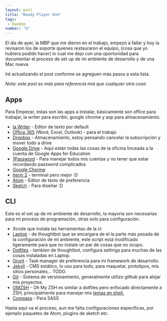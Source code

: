 ```yaml
---
layout: post
title: "Ready Player One"
tags:
 - Random
number: "6"
---
```


El día de ayer, la MBP que me dieron en el trabajo, empezó a fallar y hoy la revisaron los de soporte quienes restauraron el equipo, (cosa que yo hubiera podido hacer) lo cual me dejo con una oportunidad para documentar el proceso de set up de mi ambiente de desarrollo y de una Mac nueva.

Iré actualizando el post conforme se agreguen más pasos a esta lista.

*Nota: este post es más para referencia mía que cualquier otra cosa*

## Apps
Para Empezar, estas son las apps a instalar, básicamente son office para trabajar, ia writer para escribir, google chrome y asp para almacenamiento.

- [Ia Writer](https://ia.net/writer/mac/) - Editor de texto por default
- [Office 365](https://products.office.com/es-mx/office-365-home) (Word, Excel, Outlook) - para el trabajo
- [Dropbox](https://www.dropbox.com/es/) - Almacenamiento, estoy pensando cancelar la subscripción y mover todo a drive
- [Google Drive](https://www.google.com.mx/intl/es-419/drive/) - Aquí están todas las cosas de la oficina linceada a la cuenta de Google Apps for Education
- [1Password](https://agilebits.com/onepassword) - Para manejar todos mis cuentas y no tener que estar recordando password complicados
- [Google Chorme](https://www.google.com.mx/chrome/browser/desktop/)
- [iterm 2](http://www.iterm2.com/) - terminal pero mejor :D
- [Atom](https://atom.io/) - Editor de texto de preferencia
- [Sketch](https://www.sketchapp.com/) - Para diseñar :D

## CLI

Este es el set up de mi ambiente de desarrollo, la mayoría son necesarias para mi proceso de programación, otras solo para configuración.

- Xcode que instala las herramientas de la cl
- [Laptop](https://robots.thoughtbot.com/laptop-setup-for-an-awesome-development-environment) - de thoughtbot que se encargara de el la parte más pesada de la configuración de mi ambiente, este script está modificado ligeramente para que no instale un par de cosas que no ocupo.
- [Dotfiles](https://robots.thoughtbot.com/manage-team-and-personal-dotfiles-together-with-rcm) - tambien de thoughtbot, configura settings para muchas de las cosas instaladas en Laptop.
- [Grunt](http://gruntjs.com/) - Task manager de preferencia para mi framework de desarrollo.
- [Jekyll](https://jekyllrb.com/) - CMS estático, lo uso para todo, para maquetar, prototipos, mis sitios personales… TODO.
- [Git](https://github.com/) - Sistema de versionamiento, generalmente utilizo github para alojar mis proyectos.
- [OMZSH](http://ohmyz.sh/) - Oh My ZSH es similar a dotfiles pero  enfocado directamente a ZSH, principalmente para manejar mis [temas en shell.](https://github.com/arialdomartini/oh-my-git)
- [Compass](http://compass-style.org/install/) - Para SASS


Hasta aquí va el proceso, aun me falta configuraciones especificas, por ejemplo paquetes de Atom, plugins de sketch etc.
